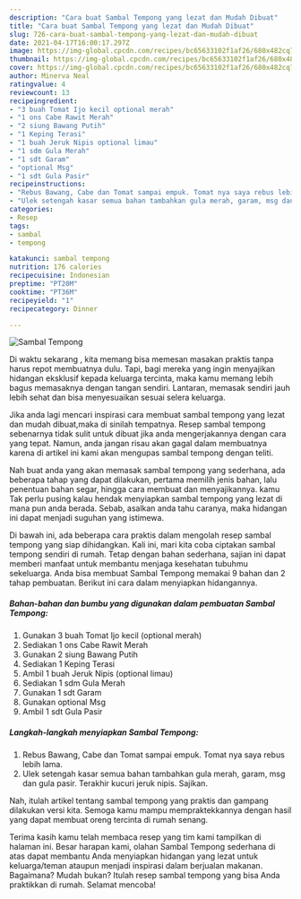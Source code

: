 ```yaml
---
description: "Cara buat Sambal Tempong yang lezat dan Mudah Dibuat"
title: "Cara buat Sambal Tempong yang lezat dan Mudah Dibuat"
slug: 726-cara-buat-sambal-tempong-yang-lezat-dan-mudah-dibuat
date: 2021-04-17T16:00:17.297Z
image: https://img-global.cpcdn.com/recipes/bc65633102f1af26/680x482cq70/sambal-tempong-foto-resep-utama.jpg
thumbnail: https://img-global.cpcdn.com/recipes/bc65633102f1af26/680x482cq70/sambal-tempong-foto-resep-utama.jpg
cover: https://img-global.cpcdn.com/recipes/bc65633102f1af26/680x482cq70/sambal-tempong-foto-resep-utama.jpg
author: Minerva Neal
ratingvalue: 4
reviewcount: 13
recipeingredient:
- "3 buah Tomat Ijo kecil optional merah"
- "1 ons Cabe Rawit Merah"
- "2 siung Bawang Putih"
- "1 Keping Terasi"
- "1 buah Jeruk Nipis optional limau"
- "1 sdm Gula Merah"
- "1 sdt Garam"
- "optional Msg"
- "1 sdt Gula Pasir"
recipeinstructions:
- "Rebus Bawang, Cabe dan Tomat sampai empuk. Tomat nya saya rebus lebih lama."
- "Ulek setengah kasar semua bahan tambahkan gula merah, garam, msg dan gula pasir. Terakhir kucuri jeruk nipis. Sajikan."
categories:
- Resep
tags:
- sambal
- tempong

katakunci: sambal tempong 
nutrition: 176 calories
recipecuisine: Indonesian
preptime: "PT20M"
cooktime: "PT36M"
recipeyield: "1"
recipecategory: Dinner

---
```



![Sambal Tempong](https://img-global.cpcdn.com/recipes/bc65633102f1af26/680x482cq70/sambal-tempong-foto-resep-utama.jpg)

Di waktu  sekarang , kita memang bisa memesan masakan praktis tanpa harus repot membuatnya dulu. Tapi, bagi mereka yang ingin menyajikan hidangan eksklusif kepada keluarga tercinta, maka kamu memang lebih bagus memasaknya dengan tangan sendiri. Lantaran, memasak sendiri jauh lebih sehat dan bisa menyesuaikan sesuai selera keluarga.

Jika anda lagi mencari inspirasi cara membuat sambal tempong yang lezat dan mudah dibuat,maka di sinilah tempatnya. Resep sambal tempong  sebenarnya tidak sulit untuk dibuat jika anda mengerjakannya dengan cara yang tepat. Namun, anda jangan risau akan gagal dalam membuatnya 
karena di artikel ini kami akan mengupas sambal tempong dengan teliti.  



Nah buat anda yang akan memasak sambal tempong yang sederhana, ada beberapa tahap yang dapat dilakukan, pertama memilih jenis bahan, lalu penentuan bahan segar, hingga cara membuat dan menyajikannya. kamu Tak perlu pusing kalau hendak menyiapkan sambal tempong yang lezat di mana pun anda berada. Sebab, asalkan anda  tahu caranya, maka hidangan ini dapat menjadi suguhan yang istimewa.

Di bawah ini, ada beberapa cara praktis  dalam mengolah resep sambal tempong yang siap dihidangkan. Kali ini, mari kita coba ciptakan sambal tempong sendiri di rumah. Tetap dengan bahan sederhana, sajian ini dapat memberi manfaat untuk membantu menjaga kesehatan tubuhmu sekeluarga. Anda bisa membuat Sambal Tempong memakai 9 bahan dan 2 tahap pembuatan. Berikut ini cara dalam menyiapkan hidangannya.

<!--inarticleads1-->

##### Bahan-bahan dan bumbu yang digunakan dalam pembuatan Sambal Tempong:

1. Gunakan 3 buah Tomat Ijo kecil (optional merah)
1. Sediakan 1 ons Cabe Rawit Merah
1. Gunakan 2 siung Bawang Putih
1. Sediakan 1 Keping Terasi
1. Ambil 1 buah Jeruk Nipis (optional limau)
1. Sediakan 1 sdm Gula Merah
1. Gunakan 1 sdt Garam
1. Gunakan optional Msg
1. Ambil 1 sdt Gula Pasir




<!--inarticleads2-->

##### Langkah-langkah menyiapkan Sambal Tempong:

1. Rebus Bawang, Cabe dan Tomat sampai empuk. Tomat nya saya rebus lebih lama.
1. Ulek setengah kasar semua bahan tambahkan gula merah, garam, msg dan gula pasir. Terakhir kucuri jeruk nipis. Sajikan.




Nah, itulah artikel tentang  sambal tempong  yang praktis dan gampang dilakukan versi kita. Semoga kamu mampu mempraktekkannya dengan hasil yang dapat membuat oreng tercinta di rumah senang. 

Terima kasih kamu telah membaca resep yang tim kami tampilkan di halaman ini. Besar harapan kami, olahan  Sambal Tempong sederhana di atas dapat membantu Anda menyiapkan hidangan yang lezat untuk keluarga/teman ataupun menjadi inspirasi dalam berjualan makanan. Bagaimana? Mudah bukan? Itulah resep sambal tempong yang bisa Anda praktikkan di rumah. Selamat mencoba!

